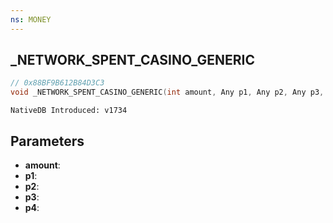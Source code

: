 ```yaml
---
ns: MONEY
---
```

## _NETWORK_SPENT_CASINO_GENERIC

```c
// 0x88BF9B612B84D3C3
void _NETWORK_SPENT_CASINO_GENERIC(int amount, Any p1, Any p2, Any p3, Any p4);
```

```
NativeDB Introduced: v1734
```

## Parameters
* **amount**:
* **p1**:
* **p2**:
* **p3**:
* **p4**:
